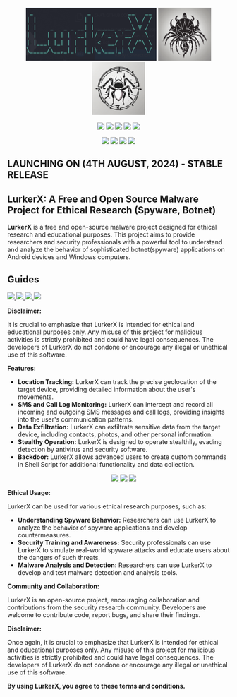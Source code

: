 <p align="center">
  <img height="120" src="lurkerx-screenshot.png">
  <img height="120" width="120" src="lurkerx.png">
  <img height="120" width="120" src="lurkerx2.png">
</p>
<p align="center">
  <img src="https://img.shields.io/badge/version-1.0-green?style=for-the-badge">
  <img src="https://img.shields.io/github/license/nemesis-guy/LurkerX?style=for-the-badge&color=darkgreen">
  <img src="https://img.shields.io/github/stars/nemesis-guy/LurkerX?style=for-the-badge&color=teal">
  <img src="https://img.shields.io/github/forks/nemesis-guy/LurkerX?style=for-the-badge&color=cyan">
  <img src="https://img.shields.io/github/issues/nemesis-guy/LurkerX?style=for-the-badge&color=red">
</p>
<p align="center">
  <img src="https://img.shields.io/badge/Author-nemesis--guy-blue?style=flat-square">
  <img src="https://img.shields.io/badge/Open%20Source-Yes-darkgreen?style=flat-square">
  <img src="https://img.shields.io/badge/Maintained%3F-Yes-lightblue?style=flat-square">
  <img src="https://img.shields.io/badge/Written%20In-Python-darkcyan?style=flat-square">
</p>

## LAUNCHING ON (4TH AUGUST, 2024) - STABLE RELEASE

## LurkerX: A Free and Open Source Malware Project for Ethical Research (Spyware, Botnet)

**LurkerX** is a free and open-source malware project designed for ethical research and educational purposes. This project aims to provide researchers and security professionals with a powerful tool to understand and analyze the behavior of sophisticated botnet(spyware) applications on Android devices and Windows computers.

## Guides
<a href="https://github.com/nemesis-guy/LurkerX/blob/main/InstallationGuide.md">
  <img src="https://img.shields.io/badge/HOW_TO_INSTALL-teal?style=for-the-badge&logo=website">
</a>
<a href="https://nemesisguy.onrender.com/blog/how_to_hack_anyone_using_spyware.html">
  <img src="https://img.shields.io/badge/OPEN_SOURCE_MALWARES-teal?style=for-the-badge&logo=website">
</a>
<a href="https://nemesisguy.onrender.com/blog/how_to_hack_anyone_using_spyware.html">
  <img src="https://img.shields.io/badge/SAMPLE_APK_MALWARES-teal?style=for-the-badge&logo=website">
</a>
<a href="https://nemesisguy.onrender.com/blog/how_to_hack_anyone_using_spyware.html">
  <img src="https://img.shields.io/badge/SAMPLE_DESKTOP_MALWARES-teal?style=for-the-badge&logo=website">
</a>

**Disclaimer:**

It is crucial to emphasize that LurkerX is intended for ethical and educational purposes only. Any misuse of this project for malicious activities is strictly prohibited and could have legal consequences. The developers of LurkerX do not condone or encourage any illegal or unethical use of this software.

**Features:**

* **Location Tracking:** LurkerX can track the precise geolocation of the target device, providing detailed information about the user's movements.
* **SMS and Call Log Monitoring:** LurkerX can intercept and record all incoming and outgoing SMS messages and call logs, providing insights into the user's communication patterns.
* **Data Exfiltration:** LurkerX can exfiltrate sensitive data from the target device, including contacts, photos, and other personal information.
* **Stealthy Operation:** LurkerX is designed to operate stealthily, evading detection by antivirus and security software.
* **Backdoor:** LurkerX allows advanced users to create custom commands in Shell Script for additional functionality and data collection.
    <p align="center">
      <a href="https://nemesisguy.onrender.com/blog/how_to_hack_anyone_using_spyware.html">
        <img src="https://img.shields.io/badge/Tutorial_Page-teal?style=for-the-badge&logo=website">
        <img src="https://img.shields.io/badge/YouTube_Video_Link-red?style=for-the-badge&logo=youtube">
      </a>
      <a href="https://nemesisguy.onrender.com/blog/how_to_hack_anyone_using_spyware.html">
        <img src="https://img.shields.io/badge/TikTok_Video_Link-grey?style=for-the-badge&logo=tiktok">
      </a>
    </p>

**Ethical Usage:**

LurkerX can be used for various ethical research purposes, such as:

* **Understanding Spyware Behavior:** Researchers can use LurkerX to analyze the behavior of spyware applications and develop countermeasures.
* **Security Training and Awareness:** Security professionals can use LurkerX to simulate real-world spyware attacks and educate users about the dangers of such threats.
* **Malware Analysis and Detection:** Researchers can use LurkerX to develop and test malware detection and analysis tools.

**Community and Collaboration:**

LurkerX is an open-source project, encouraging collaboration and contributions from the security research community. Developers are welcome to contribute code, report bugs, and share their findings.

**Disclaimer:**

Once again, it is crucial to emphasize that LurkerX is intended for ethical and educational purposes only. Any misuse of this project for malicious activities is strictly prohibited and could have legal consequences. The developers of LurkerX do not condone or encourage any illegal or unethical use of this software.

**By using LurkerX, you agree to these terms and conditions.**
